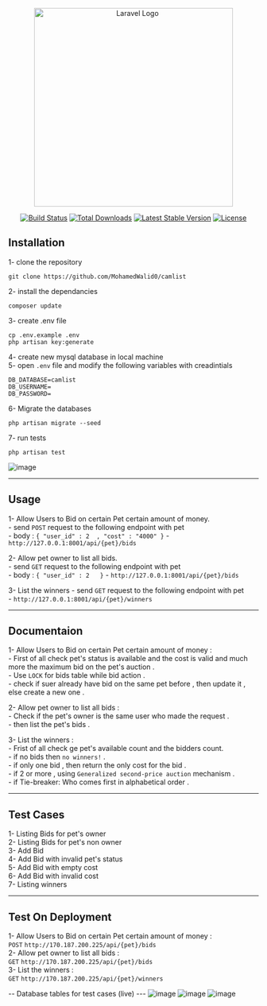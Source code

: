 <p align="center"><a href="https://laravel.com" target="_blank"><img src="https://raw.githubusercontent.com/laravel/art/master/logo-lockup/5%20SVG/2%20CMYK/1%20Full%20Color/laravel-logolockup-cmyk-red.svg" width="400" alt="Laravel Logo"></a></p>

<p align="center">
<a href="https://travis-ci.org/laravel/framework"><img src="https://travis-ci.org/laravel/framework.svg" alt="Build Status"></a>
<a href="https://packagist.org/packages/laravel/framework"><img src="https://img.shields.io/packagist/dt/laravel/framework" alt="Total Downloads"></a>
<a href="https://packagist.org/packages/laravel/framework"><img src="https://img.shields.io/packagist/v/laravel/framework" alt="Latest Stable Version"></a>
<a href="https://packagist.org/packages/laravel/framework"><img src="https://img.shields.io/packagist/l/laravel/framework" alt="License"></a>
</p>

## Installation

1- clone the repository
```
git clone https://github.com/MohamedWalid0/camlist
```
2- install the dependancies 
```
composer update
```
3- create .env file 
```
cp .env.example .env
php artisan key:generate
```
4- create new mysql database in local machine <br>
5- open ```.env``` file and modify the following variables with creadintials
```
DB_DATABASE=camlist
DB_USERNAME=
DB_PASSWORD=
```
6- Migrate the databases
```
php artisan migrate --seed
```
7- run tests
```
php artisan test
```
![image](https://user-images.githubusercontent.com/63995557/198702392-2a29652e-4531-4e7b-82db-9b6807c2b3ca.png)

<hr>

## Usage

1- Allow Users to Bid on certain Pet certain amount of money. <br>
    - send ```POST``` request to the following endpoint with pet <br>
    - body : ```
        {
            "user_id" : 2  ,
            "cost" : "4000"
        } ```
    - ``` http://127.0.0.1:8001/api/{pet}/bids ```


2- Allow pet owner to list all bids. <br>
    - send ```GET``` request to the following endpoint with pet <br>
    - body : ```
        {
            "user_id" : 2  
        } ```
    - ``` http://127.0.0.1:8001/api/{pet}/bids ```


3- List the winners
    - send ```GET``` request to the following endpoint with pet <br>
    - ``` http://127.0.0.1:8001/api/{pet}/winners ```



<hr>

## Documentaion


1- Allow Users to Bid on certain Pet certain amount of money : <br>
    -  First of all check pet's status is available and the cost is valid and much more the maximum bid on the pet's auction . <br>
    - Use ```LOCK``` for bids table while bid action .<br>
    - check if suer already have bid on the same pet before , then update it , else create a new one .<br>

2- Allow pet owner to list all bids : <br>
    - Check if the pet's owner is the same user who made the request .<br>
    - then list the pet's bids . <br>

3- List the winners :<br>
    - Frist of all check ge pet's available count and the bidders count. <br>
    - if no bids then ```no winners!``` .  <br>
    - if only one bid , then return the only cost for the bid .  <br>
    - if 2 or more , using ```Generalized second-price auction```  mechanism . <br>
    - if Tie-breaker: Who comes first in alphabetical order . <br>

<hr>

## Test Cases

1- Listing Bids for pet's owner <br>
2- Listing Bids for pet's non owner <br>
3- Add Bid <br>
4- Add Bid with invalid pet's status <br>
5- Add Bid with empty cost <br>
6- Add Bid with invalid cost <br>
7- Listing winners <br>


<hr>

## Test On Deployment

1- Allow Users to Bid on certain Pet certain amount of money : <br>
```POST``` ```http://170.187.200.225/api/{pet}/bids``` <br>
2- Allow pet owner to list all bids : <br>
```GET``` ```http://170.187.200.225/api/{pet}/bids``` <br>
3- List the winners :<br>
```GET``` ```http://170.187.200.225/api/{pet}/winners``` <br>


-- Database tables for test cases (live) ---
![image](https://user-images.githubusercontent.com/63995557/198702561-b1d46734-dbe3-401d-a643-d45d548dd8f1.png)
![image](https://user-images.githubusercontent.com/63995557/198702827-68ce9b8c-4517-44ed-8ba7-3bf393060137.png)
![image](https://user-images.githubusercontent.com/63995557/198702935-213034d5-1c26-486f-9d31-6499c385b820.png)


